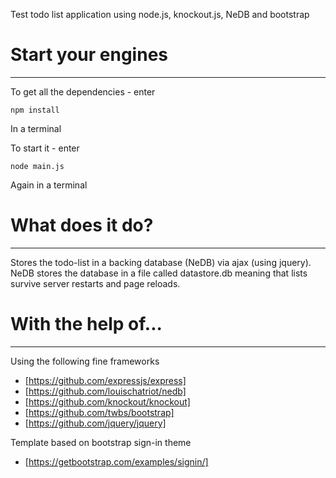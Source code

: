 Test todo list application using node.js, knockout.js, NeDB and bootstrap

# Start your engines
--------------------
To get all the dependencies - enter
```
npm install
```
In a terminal

To start it - enter
```
node main.js
```
Again in a terminal

# What does it do?
--------------------
Stores the todo-list in a backing database (NeDB) via ajax (using jquery). NeDB stores the database in a file called datastore.db meaning that lists survive server restarts and page reloads. 

# With the help of...
--------------------
Using the following fine frameworks
* [https://github.com/expressjs/express]
* [https://github.com/louischatriot/nedb]
* [https://github.com/knockout/knockout]
* [https://github.com/twbs/bootstrap]
* [https://github.com/jquery/jquery]

Template based on bootstrap sign-in theme
* [https://getbootstrap.com/examples/signin/]